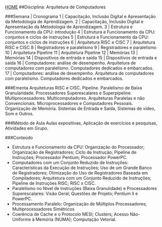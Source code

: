 [HOME](https://github.com/lucastafarelbs/Ensino-Superior-de-Informatica-GRATUITO) 
##Disciplina: Arquitetura de Computadores

###Semana | Cronograma
1	| Capacitação, Inclusão Digital e Apresentação da Metodologia de Aprendizagem.
2	| Capacitação, Inclusão Digital e Apresentação da Metodologia de Aprendizagem.
3	| Estrutura e Funcionamento da CPU: introdução
4	| Estrutura e Funcionamento da CPU: conjuntos e ciclos de instruções
5	| Estrutura e Funcionamento da CPU: conjuntos e ciclos de instruções
6	| Arquitetura RISC e CISC
7	| Arquitetura RISC e CISC
8	| Registradores e paralelismo
9	| Registradores e paralelismo
10	| Arquitetura Pipeline
11	| Arquitetura Pipeline
12	| Memórias
13	| Memórias
14	| Dispositivos de entrada e saída
15	| Dispositivos de entrada e saída
16	| Computadores: análise de desempenho. Arquitetura de computadores com paralelismo. Computadores dedicados e embarcados.
17	| Computadores: análise de desempenho. Arquitetura de computadores com paralelismo. Computadores dedicados e embarcados.

###Ementa
Arquiteturas RISC e CISC. Pipeline. Paralelismo de Baixa Granularidade. Processadores Superescalares e Superpipeline. Multiprocessadores. Multicomputadores. Arquiteturas Paralelas e não Convencionais. Microprocessadores e Computadores Pessoais. Organização de Memória. Sistemas de Entrada e Saída, Sistemas de vídeo, Som e Outros.

###Método de Aula
Aulas expositivas, Aplicação de exercícios e pesquisas, Atividades em Grupo.

###Conteúdo
- Estrutura e Funcionamento da CPU: Organização do Processador; Organização de Registradores; Ciclo de Instrução; Pipeline de Instruções; Processador Pentium; Processador PowerPC.
- Computadores com um Conjunto Reduzido de Instruções: Características da Execução de Instruções; Uso de um Grande Banco de Registradores; Otimização do Uso de Registradores Baseada em Compiladores; Arquitetura com um Conjunto Reduzido de Instruções; Pipeline de Instruções RISC; RISC x CISC.
- Paralelismo no Nível de Instruções (Baixa Granulidade) e Processadores Superescalares: Visão Geral; Questões de Projeto; Pentium II e PowerPC.
- Processamento Paralelo: Organização de Múltiplos Processadores; Multiprocessadores Simétricos
- Coerência de Cache e o Protocolo MESI; Clusters; Acesso Não-Uniforme à Memória (NUMA); Computação Vetorial.
